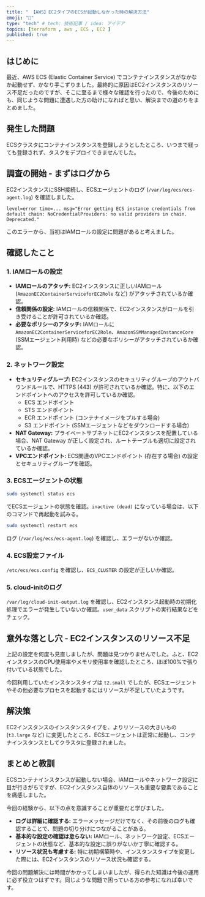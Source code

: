 ```yaml
---
title: " 【AWS】EC2タイプのECSが起動しなかった時の解決方法"
emoji: "🍆"
type: "tech" # tech: 技術記事 / idea: アイデア
topics: [terraform , aws , ECS , EC2 ]
published: true
---
```


## はじめに

最近、AWS ECS (Elastic Container Service) でコンテナインスタンスがなかなか起動せず、かなり手こずりました。最終的に原因はEC2インスタンスのリソース不足だったのですが、そこに至るまで様々な確認を行ったので、今後のためにも、同じような問題に遭遇した方の助けになればと思い、解決までの道のりをまとめました。

## 発生した問題

ECSクラスタにコンテナインスタンスを登録しようとしたところ、いつまで経っても登録されず、タスクをデプロイできませんでした。

## 調査の開始 - まずはログから

EC2インスタンスにSSH接続し、ECSエージェントのログ (`/var/log/ecs/ecs-agent.log`) を確認しました。

```
level=error time=... msg="Error getting ECS instance credentials from default chain: NoCredentialProviders: no valid providers in chain. Deprecated."
```

このエラーから、当初はIAMロールの設定に問題があると考えました。

## 確認したこと

### 1. IAMロールの設定

* **IAMロールのアタッチ:** EC2インスタンスに正しいIAMロール (`AmazonEC2ContainerServiceforEC2Role` など) がアタッチされているか確認。
* **信頼関係の設定:** IAMロールの信頼関係で、EC2インスタンスがロールを引き受けることが許可されているか確認。
* **必要なポリシーのアタッチ:** IAMロールに `AmazonEC2ContainerServiceforEC2Role`、`AmazonSSMManagedInstanceCore` (SSMエージェント利用時) などの必要なポリシーがアタッチされているか確認。

### 2. ネットワーク設定

* **セキュリティグループ:** EC2インスタンスのセキュリティグループのアウトバウンドルールで、HTTPS (443) が許可されているか確認。特に、以下のエンドポイントへのアクセスを許可しているか確認。
    * ECS エンドポイント
    * STS エンドポイント
    * ECR エンドポイント (コンテナイメージをプルする場合)
    * S3 エンドポイント (SSMエージェントなどをダウンロードする場合)
* **NAT Gateway:** プライベートサブネットにEC2インスタンスを配置している場合、NAT Gateway が正しく設定され、ルートテーブルも適切に設定されているか確認。
* **VPCエンドポイント:** ECS関連のVPCエンドポイント (存在する場合) の設定とセキュリティグループを確認。

### 3. ECSエージェントの状態

```bash
sudo systemctl status ecs
```

でECSエージェントの状態を確認。`inactive (dead)` になっている場合は、以下のコマンドで再起動を試みる。

```bash
sudo systemctl restart ecs
```

ログ (`/var/log/ecs/ecs-agent.log`) を確認し、エラーがないか確認。

### 4. ECS設定ファイル

`/etc/ecs/ecs.config` を確認し、`ECS_CLUSTER` の設定が正しいか確認。

### 5. cloud-initのログ

`/var/log/cloud-init-output.log` を確認し、EC2インスタンス起動時の初期化処理でエラーが発生していないか確認。`user_data` スクリプトの実行結果などをチェック。

## 意外な落とし穴 - EC2インスタンスのリソース不足

上記の設定を何度も見直しましたが、問題は見つかりませんでした。ふと、EC2インスタンスのCPU使用率やメモリ使用率を確認したところ、ほぼ100%で張り付いている状態でした。

今回利用していたインスタンスタイプは `t2.small` でしたが、ECSエージェントやその他必要なプロセスを起動するにはリソースが不足していたようです。

## 解決策

EC2インスタンスのインスタンスタイプを、よりリソースの大きいもの (`t3.large` など) に変更したところ、ECSエージェントは正常に起動し、コンテナインスタンスとしてクラスタに登録されました。

## まとめと教訓

ECSコンテナインスタンスが起動しない場合、IAMロールやネットワーク設定に目が行きがちですが、EC2インスタンス自体のリソースも重要な要素であることを痛感しました。

今回の経験から、以下の点を意識することが重要だと学びました。

* **ログは詳細に確認する:** エラーメッセージだけでなく、その前後のログも確認することで、問題の切り分けにつながることがある。
* **基本的な設定の確認は怠らない:** IAMロール、ネットワーク設定、ECSエージェントの状態など、基本的な設定に誤りがないか丁寧に確認する。
* **リソース状況も考慮する:** 特に初期構築時や、インスタンスタイプを変更した際には、EC2インスタンスのリソース状況も確認する。

今回の問題解決には時間がかかってしまいましたが、得られた知識は今後の運用に必ず役立つはずです。同じような問題で困っている方の参考になれば幸いです。

